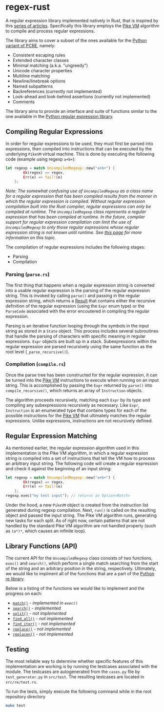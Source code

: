 # regex-rust

A regular expression library implemented natively in Rust, that is inspired by this [series of articles](http://swtch.com/~rsc/regexp/). Specifically this library employs the [Pike VM](http://swtch.com/~rsc/regexp/regexp2.html) algorithm to compile and process regular expressions.

The library aims to cover a subset of the ones available for the [Python variant of PCRE](http://docs.python.org/2/library/re.html#regular-expression-syntax), namely:

  * Consistent escaping rules
  * Extended character classes
  * Minimal matching (a.k.a. "ungreedy")
  * Unicode character properties
  * Multiline matching
  * Newline/linebreak options
  * Named subpatterns
  * Backreferences (currently not implemented)
  * Look-ahead and look-behind assertions (currently not implemented)
  * Comments

The library aims to provide an interface and suite of functions similar to the one available in the [Python regular expression library](http://docs.python.org/2/library/re.html#module-contents).

## Compiling Regular Expressions

In order for regular expressions to be used, they must first be parsed into expressions, then compiled into instructions that can be executed by the underlying ```PikeVM``` virtual machine. This is done by executing the following code (example using regexp ```a+b+```):

```rust
let regexp = match UncompiledRegexp::new("a+b+") {
		Ok(regex) => regex,
		Err(e) => fail!(e)
	};
```

*Note: The somewhat confusing use of ```UncompiledRegexp``` as a class name for a regular expression that has been compiled results from the manner in which the regular expression is compiled. Without regular expression compilation built into the Rust compiler, regular expressions can only be compiled at runtime. The ```UncompiledRegexp``` class represents a regular expression that has been compiled at runtime. In the future, compiler support for regular expression compilation can limit the use of ```UncompiledRegexp``` to only those regular expressions whose regular expression string is not known until runtime. See [this page](https://github.com/mozilla/rust/wiki/Lib-re#4-module-writing) for more information on this topic.*

The compilation of regular expressions includes the following stages:

  * Parsing
  * Compilation

### Parsing (```parse.rs```)

The first thing that happens when a regular expression string is converted into a usable regular expression is the parsing of the regular expression string. This is invoked by calling ```parse()``` and passing in the regular expression string, which returns a [Result](http://static.rust-lang.org/doc/0.9/std/result/enum.Result.html) that contains either the recursive definition of the regular expression (using the ```Expr``` enum type) or the ```ParseCode``` associated with the error encoutered in compiling the regular expression.

Parsing is an iterative function looping through the symbols in the input string as stored in a ```State``` object. This process includes several subroutines that handle the parsing of characters with specific meaning in regular expressions. ```Expr``` objects are built up in a stack. Subexpressions within the regular expression are parsed recursively using the same function as the root level (```_parse_recursive()```).

### Compilation (```compile.rs```)

Once the parse tree has been constructed for the regular expression, it can be turned into the [Pike VM](http://swtch.com/~rsc/regexp/regexp2.html) instructions to execute when running on an input string. This is accomplished by passing the ```Expr``` returned by ```parse()``` into ```compile_recursive()```, which returns an array of ```Instruction``` objects.

The algorithm proceeds recursively, matching each ```Expr``` by its type and compiling any subexpressions recursively as necessary. Like ```Expr```, ```Instruction``` is an enumerated type that contains types for each of the possible instructions for the [Pike VM](http://swtch.com/~rsc/regexp/regexp2.html) that ultimately matches the regular expressions. Unlike expressions, instructions are not recursively defined.

## Regular Expression Matching

As mentioned earlier, the regular expression algorithm used in this implementation is the Pike VM algorithm, in which a regular expression string is compiled into a set of instructions that tell the VM how to process an arbitrary input string. The following code will create a regular expression and check it against the beginning of an input string:

```rust
let regexp = match UncompiledRegexp::new("a+b+") {
		Ok(regex) => regex,
		Err(e) => fail!(e)
	};
regexp.exec("my test input"); // returns an Option<Match>
```

Under the hood, a new ```PikeVM``` object is created from the instruction list generated during regexp compilation. Next, ```run()``` is called on the resulting object and passed the input string. The Pike VM algorithm runs, generating new tasks for each split. As of right now, certain patterns that are not handled by the standard Pike VM algorithm are not handled properly (such as ```(a*)*```, which causes an infinite loop).

## Library Functions (API)

The current API for the ```UncompiledRegexp``` class consists of two functions, ```exec()``` and ```search()```, which perform a single match searching from the start of the string and an arbitrary position in the string, respectively. Ultimately, we would like to implment all of the functions that are a part of the [Python re library](http://docs.python.org/2/library/re.html#regular-expression-objects).

Below is a listing of the functions we would like to implement and the progress on each:

  * [```match()```](http://docs.python.org/2/library/re.html#re.RegexObject.match) - *implemented in ```exec()```*
  * [```search()```](http://docs.python.org/2/library/re.html#re.RegexObject.search) - *implemented*
  * [```split()```](http://docs.python.org/2/library/re.html#re.RegexObject.split) - *not implemented*
  * [```find_all()```](http://docs.python.org/2/library/re.html#re.RegexObject.findall) - *not implemented*
  * [```find_iter()```](http://docs.python.org/2/library/re.html#re.RegexObject.finditer) - *not implemented*
  * [```replace()```](http://docs.python.org/2/library/re.html#re.RegexObject.sub) - *not implemented*
  * [```replacen()```](http://docs.python.org/2/library/re.html#re.RegexObject.subn) - *not implemented*

## Testing

The most reliable way to determine whether specific features of this implementation are working is by running the testcases associated with the module. The testcases are autogenerated from the ```cases.py``` file by ```test_generator.py``` in ```src/test```. The resulting testcases are located in ```src/re/test.rs```.

To run the tests, simply execute the following command while in the root repository directory

```bash
make test
```